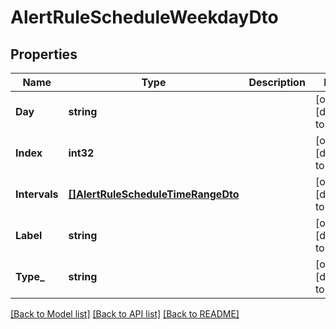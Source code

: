 # AlertRuleScheduleWeekdayDto

## Properties

| Name          | Type                                                                    | Description | Notes                        |
| ------------- | ----------------------------------------------------------------------- | ----------- | ---------------------------- |
| **Day**       | **string**                                                              |             | [optional] [default to null] |
| **Index**     | **int32**                                                               |             | [optional] [default to null] |
| **Intervals** | [**[]AlertRuleScheduleTimeRangeDto**](AlertRuleScheduleTimeRangeDto.md) |             | [optional] [default to null] |
| **Label**     | **string**                                                              |             | [optional] [default to null] |
| **Type_**     | **string**                                                              |             | [optional] [default to null] |

[[Back to Model list]](../README.md#documentation-for-models) [[Back to API list]](../README.md#documentation-for-api-endpoints) [[Back to README]](../README.md)
